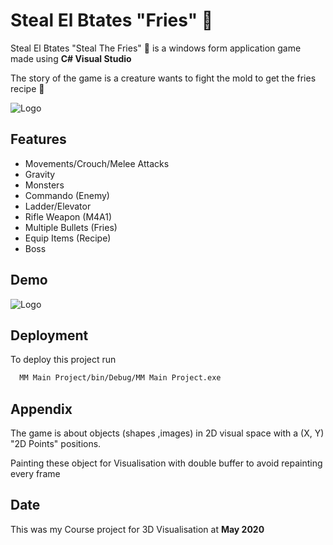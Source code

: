 # Steal El Btates "Fries" :fries:

Steal El Btates "Steal The Fries" :fries: is a windows form application game made using **C# Visual Studio**

The story of the game is a creature wants to fight the mold to get the fries recipe :fries:

![Logo](https://i.imgur.com/pEpe7np.png)
## Features

- Movements/Crouch/Melee Attacks
- Gravity
- Monsters
- Commando (Enemy)
- Ladder/Elevator
- Rifle Weapon (M4A1)
- Multiple Bullets (Fries)
- Equip Items (Recipe)
- Boss 


## Demo

![Logo](https://i.imgur.com/1lSIGIm.gif)


## Deployment

To deploy this project run

```bash
  MM Main Project/bin/Debug/MM Main Project.exe
```


## Appendix

The game is about objects (shapes ,images) in 2D visual space with a (X, Y) "2D Points" positions.

Painting these object for Visualisation with double buffer to avoid repainting every frame

## Date
This was my Course project for 3D Visualisation at **May 2020**
